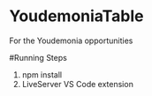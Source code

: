 # YoudemoniaTable
For the Youdemonia opportunities

#Running Steps

1. npm install
2. LiveServer VS Code extension